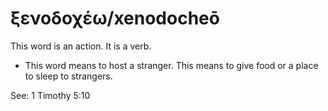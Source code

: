 # ξενοδοχέω/xenodocheō
This word is an action. It is a verb.
* This word means to host a stranger. This means to give food or a place to sleep to strangers.

See: 1 Timothy 5:10
